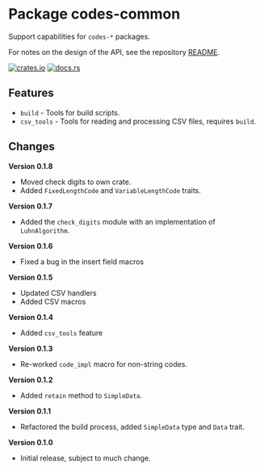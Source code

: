 # Package codes-common

Support capabilities for `codes-*` packages.

For notes on the design of the API, see the repository 
[README](https://github.com/johnstonskj/rust-codes/blob/main/README.md).

[![crates.io](https://img.shields.io/crates/v/codes-common.svg)](https://crates.io/crates/codes-common)
[![docs.rs](https://docs.rs/codes-common/badge.svg)](https://docs.rs/codes-common)

## Features

* `build` - Tools for build scripts.
* `csv_tools` - Tools for reading and processing CSV files, requires `build`.

## Changes

**Version 0.1.8**

* Moved check digits to own crate.
* Added `FixedLengthCode` and `VariableLengthCode` traits.

**Version 0.1.7**

* Added the `check_digits` module with an implementation of `LuhnAlgorithm`.

**Version 0.1.6**

* Fixed a bug in the insert field macros

**Version 0.1.5**

* Updated CSV handlers
* Added CSV macros

**Version 0.1.4**

* Added `csv_tools` feature

**Version 0.1.3**

* Re-worked `code_impl` macro for non-string codes.

**Version 0.1.2**

* Added `retain` method to `SimpleData`.

**Version 0.1.1**

* Refactored the build process, added `SimpleData` type and `Data` trait.

**Version 0.1.0**

* Initial release, subject to much change.
